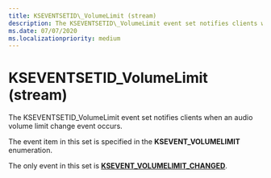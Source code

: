 ```yaml
---
title: KSEVENTSETID\_VolumeLimit (stream)
description: The KSEVENTSETID\_VolumeLimit event set notifies clients when an audio volume limit change event occurs.
ms.date: 07/07/2020
ms.localizationpriority: medium
---
```


# KSEVENTSETID\_VolumeLimit (stream)

The KSEVENTSETID\_VolumeLimit event set notifies clients when an audio volume limit change event occurs.

The event item in this set is specified in the **KSEVENT\_VOLUMELIMIT** enumeration.

The only event in this set is [**KSEVENT\_VOLUMELIMIT\_CHANGED**](ksevent-volumelimit-changed.md).
